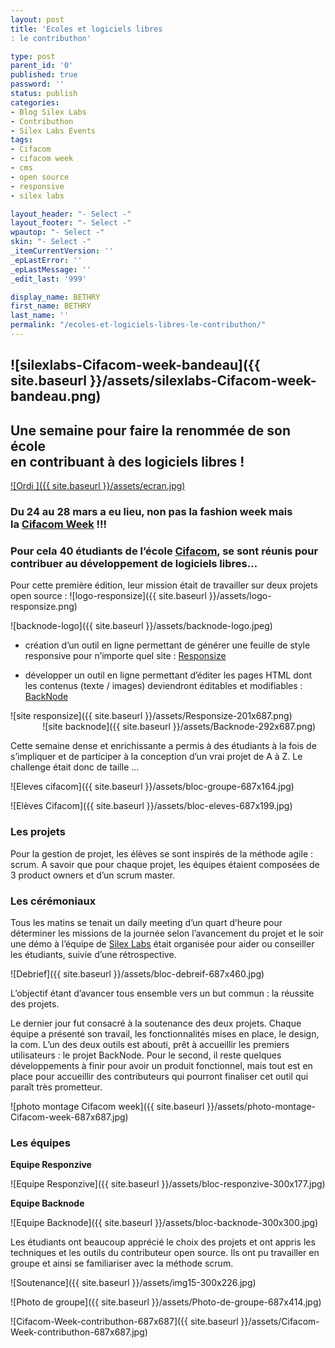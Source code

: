 ```yaml
---
layout: post
title: 'Ecoles et logiciels libres
: le contributhon'

type: post
parent_id: '0'
published: true
password: ''
status: publish
categories:
- Blog Silex Labs
- Contributhon
- Silex Labs Events
tags:
- Cifacom
- cifacom week
- cms
- open source
- responsive
- silex labs

layout_header: "- Select -"
layout_footer: "- Select -"
wpautop: "- Select -"
skin: "- Select -"
_itemCurrentVersion: ''
_epLastError: ''
_epLastMessage: ''
_edit_last: '999'

display_name: BETHRY
first_name: BETHRY
last_name: ''
permalink: "/ecoles-et-logiciels-libres-le-contributhon/"
---
```


![silexlabs-Cifacom-week-bandeau]({{ site.baseurl }}/assets/silexlabs-Cifacom-week-bandeau.png)
-----------------------------------------------------------------------------------------------

Une semaine pour faire la renommée de son école  
en contribuant à des logiciels libres !
-----------------------------------------------------------------------------------------

[![Ordi ]({{ site.baseurl }}/assets/ecran.jpg)](https://www.silexlabs.org/wp-content/uploads/2014/04/ecran.jpg)

### Du 24 au 28 mars a eu lieu, non pas la fashion week mais la [Cifacom Week](https://www.silexlabs.org/201551/the-blog/blog-silex-labs/sl-events/cifacom-week-40-etudiants-pour-creer-2-projets-open-source-en-1-semaine/ "Cifacom week") !!!

### Pour cela 40 étudiants de l’école [Cifacom](http://www.cifacom.com/ "Ecole Cifacom"), se sont réunis pour contribuer au développement de logiciels libres…

Pour cette première édition, leur mission était de travailler sur deux projets open source
: 
![logo-responsize]({{ site.baseurl }}/assets/logo-responsize.png)

![backnode-logo]({{ site.baseurl }}/assets/backnode-logo.jpeg)

*   création d’un outil en ligne permettant de générer une feuille de style responsive pour n’importe quel site
: [Responsize](http://www.responsize.org/ "Site responsize")
    

*   développer un outil en ligne permettant d’éditer les pages HTML dont les contenus (texte / images) deviendront éditables et modifiables
: [BackNode](http://www.backnode.io/ "Site Backnode")
    

![site responsize]({{ site.baseurl }}/assets/Responsize-201x687.png)                          ![site backnode]({{ site.baseurl }}/assets/Backnode-292x687.png)

Cette semaine dense et enrichissante a permis à des étudiants à la fois de s’impliquer et de participer à la conception d’un vrai projet de A à Z. Le challenge était donc de taille …

![Eleves cifacom]({{ site.baseurl }}/assets/bloc-groupe-687x164.jpg)

![Elèves Cifacom]({{ site.baseurl }}/assets/bloc-eleves-687x199.jpg)

### **Les projets**



Pour la gestion de projet, les élèves se sont inspirés de la méthode agile
: scrum. A savoir que pour chaque projet, les équipes étaient composées de 3 product owners et d’un scrum master.

### **Les cérémoniaux**

Tous les matins se tenait un daily meeting d’un quart d’heure pour déterminer les missions de la journée selon l’avancement du projet et le soir une démo à l’équipe de [Silex Labs](https://www.silexlabs.org/ "Site silex labs") était organisée pour aider ou conseiller les étudiants, suivie d’une rétrospective.

![Debrief]({{ site.baseurl }}/assets/bloc-debreif-687x460.jpg)

L’objectif étant d’avancer tous ensemble vers un but commun
: la réussite des projets.

Le dernier jour fut consacré à la soutenance des deux projets. Chaque équipe a présenté son travail, les fonctionnalités mises en place, le design, la com. L’un des deux outils est abouti, prêt à accueillir les premiers utilisateurs
: le projet BackNode. Pour le second, il reste quelques développements à finir pour avoir un produit fonctionnel, mais tout est en place pour accueillir des contributeurs qui pourront finaliser cet outil qui paraît très prometteur.

![photo montage Cifacom week]({{ site.baseurl }}/assets/photo-montage-Cifacom-week-687x687.jpg)

### **Les équipes**

**Equipe Responzive**

![Equipe Responzive]({{ site.baseurl }}/assets/bloc-responzive-300x177.jpg)

**Equipe Backnode**

![Equipe Backnode]({{ site.baseurl }}/assets/bloc-backnode-300x300.jpg)

Les étudiants ont beaucoup apprécié le choix des projets et ont appris les techniques et les outils du contributeur open source. Ils ont pu travailler en groupe et ainsi se familiariser avec la méthode scrum.

![Soutenance]({{ site.baseurl }}/assets/img15-300x226.jpg)



![Photo de groupe]({{ site.baseurl }}/assets/Photo-de-groupe-687x414.jpg)

![Cifacom-Week-contributhon-687x687]({{ site.baseurl }}/assets/Cifacom-Week-contributhon-687x687.jpg)